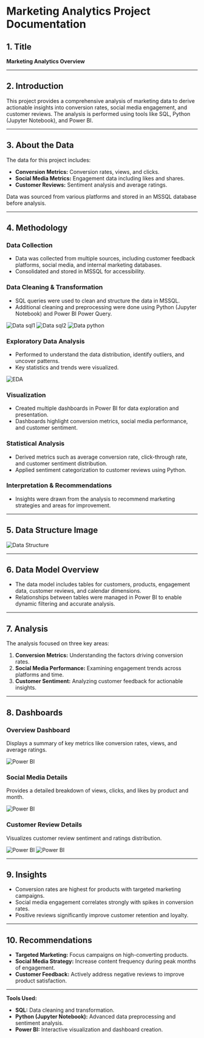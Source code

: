 # Marketing Analytics Project Documentation

## 1. Title
**Marketing Analytics Overview**

---

## 2. Introduction
This project provides a comprehensive analysis of marketing data to derive actionable insights into conversion rates, social media engagement, and customer reviews. The analysis is performed using tools like SQL, Python (Jupyter Notebook), and Power BI.

---

## 3. About the Data
The data for this project includes:
- **Conversion Metrics:** Conversion rates, views, and clicks.
- **Social Media Metrics:** Engagement data including likes and shares.
- **Customer Reviews:** Sentiment analysis and average ratings.

Data was sourced from various platforms and stored in an MSSQL database before analysis.

---

## 4. Methodology

### Data Collection
- Data was collected from multiple sources, including customer feedback platforms, social media, and internal marketing databases.
- Consolidated and stored in MSSQL for accessibility.

### Data Cleaning & Transformation
- SQL queries were used to clean and structure the data in MSSQL.
- Additional cleaning and preprocessing were done using Python (Jupyter Notebook) and Power BI Power Query.

![Data sql1](images/sql1.png)
![Data sql2](images/sql2.png)
![Data python](images/python.png)

### Exploratory Data Analysis
- Performed to understand the data distribution, identify outliers, and uncover patterns.
- Key statistics and trends were visualized.

![EDA](images/tableview.png)



### Visualization
- Created multiple dashboards in Power BI for data exploration and presentation.
- Dashboards highlight conversion metrics, social media performance, and customer sentiment.



### Statistical Analysis
- Derived metrics such as average conversion rate, click-through rate, and customer sentiment distribution.
- Applied sentiment categorization to customer reviews using Python.

### Interpretation & Recommendations
- Insights were drawn from the analysis to recommend marketing strategies and areas for improvement.

---

## 5. Data Structure Image
![Data Structure](images/model.png)

---

## 6. Data Model Overview
- The data model includes tables for customers, products, engagement data, customer reviews, and calendar dimensions.
- Relationships between tables were managed in Power BI to enable dynamic filtering and accurate analysis.

---

## 7. Analysis
The analysis focused on three key areas:
1. **Conversion Metrics:** Understanding the factors driving conversion rates.
2. **Social Media Performance:** Examining engagement trends across platforms and time.
3. **Customer Sentiment:** Analyzing customer feedback for actionable insights.

---

## 8. Dashboards

### Overview Dashboard
Displays a summary of key metrics like conversion rates, views, and average ratings.

![Power BI](images/dash1.png)

### Social Media Details
Provides a detailed breakdown of views, clicks, and likes by product and month.

![Power BI](images/dash2.png)

### Customer Review Details
Visualizes customer review sentiment and ratings distribution.

![Power BI](images/dash3.png)
![Power BI](images/dash4.png)

---

## 9. Insights
- Conversion rates are highest for products with targeted marketing campaigns.
- Social media engagement correlates strongly with spikes in conversion rates.
- Positive reviews significantly improve customer retention and loyalty.

---

## 10. Recommendations
- **Targeted Marketing:** Focus campaigns on high-converting products.
- **Social Media Strategy:** Increase content frequency during peak months of engagement.
- **Customer Feedback:** Actively address negative reviews to improve product satisfaction.

---

**Tools Used:**
- **SQL:** Data cleaning and transformation.
- **Python (Jupyter Notebook):** Advanced data preprocessing and sentiment analysis.
- **Power BI:** Interactive visualization and dashboard creation.

